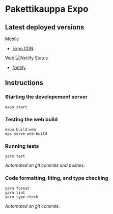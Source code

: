 # Pakettikauppa Expo

## Latest deployed versions
Mobile
- [Expo CDN](https://expo.io/@pakettikauppa/projects/pakettikauppa-expo)

Web ![Netlify Status](https://api.netlify.com/api/v1/badges/4ae69533-894e-4cd3-9cd5-6f4065e6c74e/deploy-status)
- [Netlify](https://pakettikauppa-expo.netlify.app) 

## Instructions
### Starting the developement server
```
expo start
```
### Testing the web build
```
expo build:web
npx serve web-build
```
### Running tests
```
yarn test
```
*Automated on git commits and pushes.*
### Code formatting, liting, and type checking 
```
yarn format
yarn lint
yarn type-check
```
*Automated on git commits.*